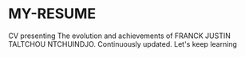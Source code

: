 # MY-RESUME
CV presenting The evolution and achievements of FRANCK JUSTIN TALTCHOU NTCHUINDJO. Continuously updated. Let's keep learning
